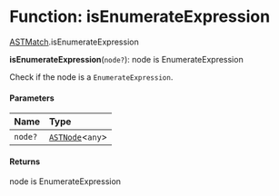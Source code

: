 # Function: isEnumerateExpression

[ASTMatch](/auto-docs/variable-core/modules/ASTMatch.md).isEnumerateExpression

**isEnumerateExpression**(`node?`): node is EnumerateExpression

Check if the node is a `EnumerateExpression`.

#### Parameters

| Name | Type |
| :------ | :------ |
| `node?` | [`ASTNode`](/auto-docs/variable-core/classes/ASTNode.md)<`any`> |

#### Returns

node is EnumerateExpression
